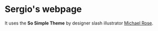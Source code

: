 # Sergio's webpage

It uses the **So Simple Theme** by designer slash illustrator [Michael Rose](http://mademistakes.com).

